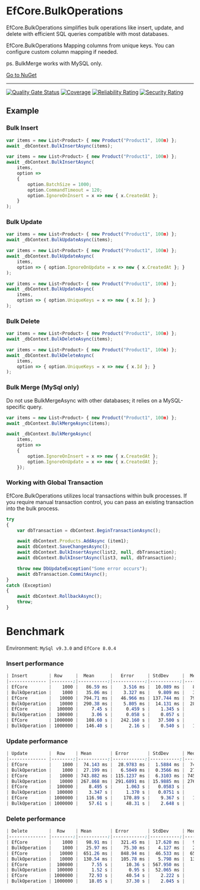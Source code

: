 # EfCore.BulkOperations

EfCore.BulkOperations simplifies bulk operations like insert, update, and delete with efficient SQL queries compatible
with most databases.

EfCore.BulkOperations Mapping columns from unique keys. You can configure custom column mapping if needed.

ps. BulkMerge works with MySQL only.

[Go to NuGet](https://www.nuget.org/packages/EfCore.BulkOperations)

---

[![Quality Gate Status](https://sonarcloud.io/api/project_badges/measure?project=hongjs_EfCore.BulkOperations&metric=alert_status)](https://sonarcloud.io/summary/new_code?id=hongjs_EfCore.BulkOperations) [![Coverage](https://sonarcloud.io/api/project_badges/measure?project=hongjs_EfCore.BulkOperations&metric=coverage)](https://sonarcloud.io/summary/new_code?id=hongjs_EfCore.BulkOperations) [![Reliability Rating](https://sonarcloud.io/api/project_badges/measure?project=hongjs_EfCore.BulkOperations&metric=reliability_rating)](https://sonarcloud.io/summary/new_code?id=hongjs_EfCore.BulkOperations) [![Security Rating](https://sonarcloud.io/api/project_badges/measure?project=hongjs_EfCore.BulkOperations&metric=security_rating)](https://sonarcloud.io/summary/new_code?id=hongjs_EfCore.BulkOperations)

## Example

### Bulk Insert

```js
var items = new List<Product> { new Product("Product1", 100m) };
await _dbContext.BulkInsertAsync(items);
```

```js
var items = new List<Product> { new Product("Product1", 100m) };
await _dbContext.BulkInsertAsync(
    items, 
    option =>
    {
        option.BatchSize = 1000;
        option.CommandTimeout = 120;
        option.IgnoreOnInsert = x => new { x.CreatedAt };
    }
);
```

### Bulk Update

```js
var items = new List<Product> { new Product("Product1", 100m) };
await _dbContext.BulkUpdateAsync(items);
```

```js
var items = new List<Product> { new Product("Product1", 100m) };
await _dbContext.BulkUpdateAsync(
    items, 
    option => { option.IgnoreOnUpdate = x => new { x.CreatedAt }; }
);
```

```js
var items = new List<Product> { new Product("Product1", 100m) };
await _dbContext.BulkUpdateAsync(
    items, 
    option => { option.UniqueKeys = x => new { x.Id }; }
);
```

### Bulk Delete

```js
var items = new List<Product> { new Product("Product1", 100m) };
await _dbContext.BulkDeleteAsync(items);
```

```js
var items = new List<Product> { new Product("Product1", 100m) };
await _dbContext.BulkDeleteAsync(
    items, 
    option => { option.UniqueKeys = x => new { x.Id }; }
);
```

### Bulk Merge (MySql only)

Do not use BulkMergeAsync with other databases; it relies on a MySQL-specific query.

```js
var items = new List<Product> { new Product("Product1", 100m) };
await _dbContext.BulkMergeAsync(items);
```

```js
await _dbContext.BulkMergeAsync(
    items,
    option =>
    {
        option.IgnoreOnInsert = x => new { x.CreatedAt };
        option.IgnoreOnUpdate = x => new { x.CreatedAt };
    });
```

### Working with Global Transaction

EfCore.BulkOperations utilizes local transactions within bulk processes. If you require manual transaction control, you
can pass an existing transaction into the bulk process.

```js
try
{
    var dbTransaction = dbContext.BeginTransactionAsync();

    await dbContext.Products.AddAsync (item1);
    await dbContext.SaveChangesAsync();
    await dbContext.BulkInsertAsync(list2, null, dbTransaction);
    await dbContext.BulkInsertAsync(list3, null, dbTransaction);

    throw new DbUpdateException("Some error occurs");
    await dbTransaction.CommitAsync();
}
catch (Exception)
{
    await dbContext.RollbackAsync();
    throw;
}
```

# Benchmark

Environment: `MySql v9.3.0` and `EfCore 8.0.4`

### Insert performance

```css
| Insert        | Row     |  Mean      |   Error     | StdDev     |  Median    |    Allocated |
|-------------- |--------:|-----------:|------------:|-----------:|-----------:|-------------:|
| EfCore        |    1000 |   86.59 ms |    3.516 ms |  10.089 ms |   85.07 ms |     93.88 MB |
| BulkOperation |    1000 |   35.06 ms |    3.327 ms |   9.809 ms |   30.61 ms |      3.31 MB |
| EfCore        |   10000 |  794.71 ms |   46.966 ms | 137.744 ms |  795.53 ms |    945.18 MB |
| BulkOperation |   10000 |  290.38 ms |    5.805 ms |  14.131 ms |  289.01 ms |     31.90 MB |
| EfCore        |  100000 |     7.45 s |     0.459 s |    1.345 s |     7.30 s |   9598.30 MB |
| BulkOperation |  100000 |     3.06 s |     0.058 s |    0.057 s |     3.06 s |    315.46 MB |
| EfCore        | 1000000 |   108.60 s |   242.160 s |   37.500 s |    93.00 s |     21.42 GB |
| BulkOperation | 1000000 |   146.40 s |      2.16 s |    0.540 s |   147.00 s |      3.07 GB |
```

### Update performance

```css
| Update        |  Row    | Mean       | Error       | StdDev     | Median     |    Allocated |
|-------------- |--------:|-----------:|------------:|-----------:|-----------:|-------------:|
| EfCore        |    1000 |  74.143 ms |  28.9783 ms |  1.5884 ms |  74.336 ms |  11601.60 KB |
| BulkOperation |    1000 |  27.199 ms |   6.5049 ms |  0.3566 ms |  27.013 ms |   4882.72 KB |
| EfCore        |   10000 | 743.882 ms | 115.1237 ms |  6.3103 ms | 745.372 ms | 116387.54 KB |
| BulkOperation |   10000 | 267.868 ms | 291.6891 ms | 15.9885 ms | 276.343 ms |  54097.69 KB |
| EfCore        |  100000 |    8.495 s |     1.063 s |   0.0583 s |    8.488 s |   1124.82 MB |
| BulkOperation |  100000 |    3.347 s |     1.370 s |   0.0751 s |    3.354 s |    465.16 MB |
| EfCore        | 1000000 |   116.98 s |    170.89 s |    9.367 s |   112.62 s |     10.89 GB |
| BulkOperation | 1000000 |    57.61 s |     48.31 s |    2.648 s |    56.62 s |      4.13 GB |
```

### Delete performance

```css
| Delete        |  Row    | Mean       | Error       | StdDev     | Median     |    Allocated |
|-------------- |--------:|-----------:|------------:|-----------:|-----------:|-------------:|
| EfCore        |    1000 |   98.91 ms |   321.45 ms |  17.620 ms |   91.17 ms |       5.8 MB |
| BulkOperation |    1000 |   25.97 ms |    75.30 ms |   4.127 ms |   25.11 ms |      1.14 MB |
| EfCore        |   10000 |  651.26 ms |   848.94 ms |  46.533 ms |  654.91 ms |     56.12 MB |
| BulkOperation |   10000 |  130.54 ms |   105.78 ms |   5.798 ms |  130.89 ms |       9.7 MB |
| EfCore        |  100000 |     7.55 s |     10.36 s | 567.950 ms |    7.540 s |    560.51 MB |
| BulkOperation |  100000 |     1.52 s |      0.95 s |  52.065 ms |    1.549 s |     80.36 MB |
| EfCore        | 1000000 |    72.93 s |     40.54 s |    2.222 s |    73.30 s |   5649.52 MB |
| BulkOperation | 1000000 |    18.05 s |     37.30 s |    2.045 s |    19.18 s |    785.01 MB |
```
